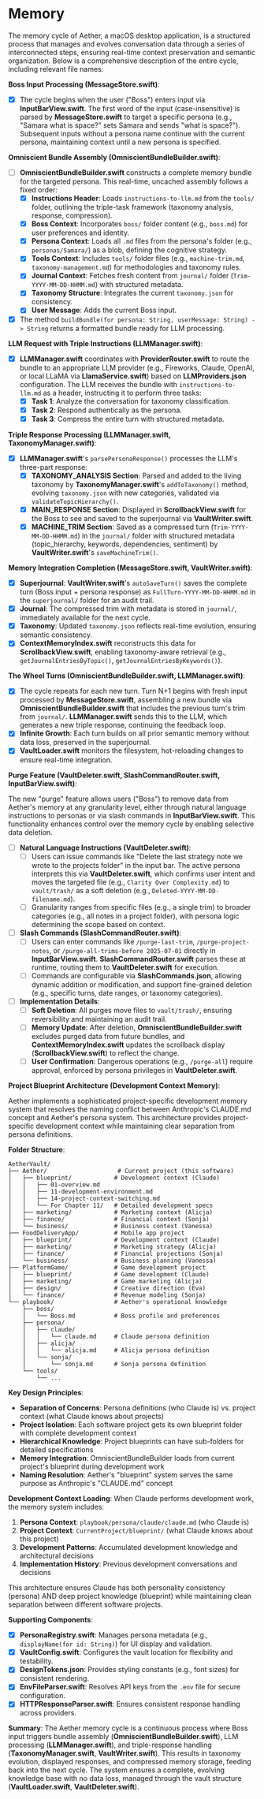 # Memory

The memory cycle of Aether, a macOS desktop application, is a structured process that manages and evolves conversation data through a series of interconnected steps, ensuring real-time context preservation and semantic organization. Below is a comprehensive description of the entire cycle, including relevant file names:

**Boss Input Processing (MessageStore.swift)**:
- [x] The cycle begins when the user ("Boss") enters input via **InputBarView.swift**. The first word of the input (case-insensitive) is parsed by **MessageStore.swift** to target a specific persona (e.g., "Samara what is space?" sets Samara and sends "what is space?"). Subsequent inputs without a persona name continue with the current persona, maintaining context until a new persona is specified.

**Omniscient Bundle Assembly (OmniscientBundleBuilder.swift)**:
- [ ] **OmniscientBundleBuilder.swift** constructs a complete memory bundle for the targeted persona. This real-time, uncached assembly follows a fixed order:
  - [x] **Instructions Header**: Loads `instructions-to-llm.md` from the `tools/` folder, outlining the triple-task framework (taxonomy analysis, response, compression).
  - [x] **Boss Context**: Incorporates `boss/` folder content (e.g., `boss.md`) for user preferences and identity.
  - [x] **Persona Context**: Loads all `.md` files from the persona's folder (e.g., `personas/Samara/`) as a blob, defining the cognitive strategy.
  - [x] **Tools Context**: Includes `tools/` folder files (e.g., `machine-trim.md`, `taxonomy-management.md`) for methodologies and taxonomy rules.
  - [x] **Journal Context**: Fetches fresh content from `journal/` folder (`Trim-YYYY-MM-DD-HHMM.md`) with structured metadata.
  - [x] **Taxonomy Structure**: Integrates the current `taxonomy.json` for consistency.
  - [x] **User Message**: Adds the current Boss input.
- [x] The method `buildBundle(for persona: String, userMessage: String) -> String` returns a formatted bundle ready for LLM processing.

**LLM Request with Triple Instructions (LLMManager.swift)**:
- [x] **LLMManager.swift** coordinates with **ProviderRouter.swift** to route the bundle to an appropriate LLM provider (e.g., Fireworks, Claude, OpenAI, or local LLaMA via **LlamaService.swift**) based on **LLMProviders.json** configuration. The LLM receives the bundle with `instructions-to-llm.md` as a header, instructing it to perform three tasks:
  - [x] **Task 1**: Analyze the conversation for taxonomy classification.
  - [x] **Task 2**: Respond authentically as the persona.
  - [x] **Task 3**: Compress the entire turn with structured metadata.

**Triple Response Processing (LLMManager.swift, TaxonomyManager.swift)**:
- [x] **LLMManager.swift**'s `parsePersonaResponse()` processes the LLM's three-part response:
  - [x] **TAXONOMY_ANALYSIS Section**: Parsed and added to the living taxonomy by **TaxonomyManager.swift**'s `addToTaxonomy()` method, evolving `taxonomy.json` with new categories, validated via `validateTopicHierarchy()`.
  - [x] **MAIN_RESPONSE Section**: Displayed in **ScrollbackView.swift** for the Boss to see and saved to the superjournal via **VaultWriter.swift**.
  - [x] **MACHINE_TRIM Section**: Saved as a compressed turn (`Trim-YYYY-MM-DD-HHMM.md`) in the `journal/` folder with structured metadata (topic_hierarchy, keywords, dependencies, sentiment) by **VaultWriter.swift**'s `saveMachineTrim()`.

**Memory Integration Completion (MessageStore.swift, VaultWriter.swift)**:
- [x] **Superjournal**: **VaultWriter.swift**'s `autoSaveTurn()` saves the complete turn (Boss input + persona response) as `FullTurn-YYYY-MM-DD-HHMM.md` in the `superjournal/` folder for an audit trail.
- [x] **Journal**: The compressed trim with metadata is stored in `journal/`, immediately available for the next cycle.
- [x] **Taxonomy**: Updated `taxonomy.json` reflects real-time evolution, ensuring semantic consistency.
- [x] **ContextMemoryIndex.swift** reconstructs this data for **ScrollbackView.swift**, enabling taxonomy-aware retrieval (e.g., `getJournalEntriesByTopic()`, `getJournalEntriesByKeywords()`).

**The Wheel Turns (OmniscientBundleBuilder.swift, LLMManager.swift)**:
- [x] The cycle repeats for each new turn. Turn N+1 begins with fresh input processed by **MessageStore.swift**, assembling a new bundle via **OmniscientBundleBuilder.swift** that includes the previous turn's trim from `journal/`. **LLMManager.swift** sends this to the LLM, which generates a new triple response, continuing the feedback loop.
- [x] **Infinite Growth**: Each turn builds on all prior semantic memory without data loss, preserved in the superjournal.
- [x] **VaultLoader.swift** monitors the filesystem, hot-reloading changes to ensure real-time integration.

**Purge Feature (VaultDeleter.swift, SlashCommandRouter.swift, InputBarView.swift)**:

The new "purge" feature allows users ("Boss") to remove data from Aether's memory at any granularity level, either through natural language instructions to personas or via slash commands in **InputBarView.swift**. This functionality enhances control over the memory cycle by enabling selective data deletion.

- [ ] **Natural Language Instructions (VaultDeleter.swift)**:
  - [ ] Users can issue commands like "Delete the last strategy note we wrote to the projects folder" in the input bar. The active persona interprets this via **VaultDeleter.swift**, which confirms user intent and moves the targeted file (e.g., `Clarity Over Complexity.md`) to `vault/trash/` as a soft deletion (e.g., `Deleted-YYYY-MM-DD-filename.md`).
  - [ ] Granularity ranges from specific files (e.g., a single trim) to broader categories (e.g., all notes in a project folder), with persona logic determining the scope based on context.

- [ ] **Slash Commands (SlashCommandRouter.swift)**:
  - [ ] Users can enter commands like `/purge-last-trim`, `/purge-project-notes`, or `/purge-all-trims-before 2025-07-01` directly in **InputBarView.swift**. **SlashCommandRouter.swift** parses these at runtime, routing them to **VaultDeleter.swift** for execution.
  - [ ] Commands are configurable via **SlashCommands.json**, allowing dynamic addition or modification, and support fine-grained deletion (e.g., specific turns, date ranges, or taxonomy categories).

- [ ] **Implementation Details**:
  - [ ] **Soft Deletion**: All purges move files to `vault/trash/`, ensuring reversibility and maintaining an audit trail.
  - [ ] **Memory Update**: After deletion, **OmniscientBundleBuilder.swift** excludes purged data from future bundles, and **ContextMemoryIndex.swift** updates the scrollback display (**ScrollbackView.swift**) to reflect the change.
  - [ ] **User Confirmation**: Dangerous operations (e.g., `/purge-all`) require approval, enforced by persona privileges in **VaultDeleter.swift**.

**Project Blueprint Architecture (Development Context Memory)**:

Aether implements a sophisticated project-specific development memory system that resolves the naming conflict between Anthropic's CLAUDE.md concept and Aether's persona system. This architecture provides project-specific development context while maintaining clear separation from persona definitions.

**Folder Structure**:
```
AetherVault/
├── Aether/                    # Current project (this software)
│   ├── blueprint/            # Development context (Claude)
│   │   ├── 01-overview.md
│   │   ├── 11-development-environment.md
│   │   ├── 14-project-context-switching.md
│   │   └── For Chapter 11/   # Detailed development specs
│   ├── marketing/            # Marketing context (Alicja)
│   ├── finance/              # Financial context (Sonja)
│   └── business/             # Business context (Vanessa)
├── FoodDeliveryApp/          # Mobile app project
│   ├── blueprint/            # Development context (Claude)
│   ├── marketing/            # Marketing strategy (Alicja)
│   ├── finance/              # Financial projections (Sonja)
│   └── business/             # Business planning (Vanessa)
├── PlatformGame/             # Game development project
│   ├── blueprint/            # Game development (Claude)
│   ├── marketing/            # Game marketing (Alicja)
│   ├── design/               # Creative direction (Eva)
│   └── finance/              # Revenue modeling (Sonja)
└── playbook/                 # Aether's operational knowledge
    ├── boss/
    │   └── Boss.md           # Boss profile and preferences
    ├── persona/
    │   ├── claude/
    │   │   └── claude.md     # Claude persona definition
    │   ├── alicja/
    │   │   └── alicja.md     # Alicja persona definition
    │   └── sonja/
    │       └── sonja.md      # Sonja persona definition
    └── tools/
        └── ...
```

**Key Design Principles**:
- **Separation of Concerns**: Persona definitions (who Claude is) vs. project context (what Claude knows about projects)
- **Project Isolation**: Each software project gets its own blueprint folder with complete development context
- **Hierarchical Knowledge**: Project blueprints can have sub-folders for detailed specifications
- **Memory Integration**: OmniscientBundleBuilder loads from current project's blueprint during development work
- **Naming Resolution**: Aether's "blueprint" system serves the same purpose as Anthropic's "CLAUDE.md" concept

**Development Context Loading**:
When Claude performs development work, the memory system includes:
1. **Persona Context**: `playbook/persona/claude/claude.md` (who Claude is)
2. **Project Context**: `CurrentProject/blueprint/` (what Claude knows about this project)
3. **Development Patterns**: Accumulated development knowledge and architectural decisions
4. **Implementation History**: Previous development conversations and decisions

This architecture ensures Claude has both personality consistency (persona) AND deep project knowledge (blueprint) while maintaining clean separation between different software projects.

**Supporting Components**:
- [x] **PersonaRegistry.swift**: Manages persona metadata (e.g., `displayName(for id: String)`) for UI display and validation.
- [x] **VaultConfig.swift**: Configures the vault location for flexibility and testability.
- [x] **DesignTokens.json**: Provides styling constants (e.g., font sizes) for consistent rendering.
- [x] **EnvFileParser.swift**: Resolves API keys from the `.env` file for secure configuration.
- [x] **HTTPResponseParser.swift**: Ensures consistent response handling across providers.

**Summary**:
The Aether memory cycle is a continuous process where Boss input triggers bundle assembly (**OmniscientBundleBuilder.swift**), LLM processing (**LLMManager.swift**), and triple-response handling (**TaxonomyManager.swift**, **VaultWriter.swift**). This results in taxonomy evolution, displayed responses, and compressed memory storage, feeding back into the next cycle. The system ensures a complete, evolving knowledge base with no data loss, managed through the vault structure (**VaultLoader.swift**, **VaultDeleter.swift**).